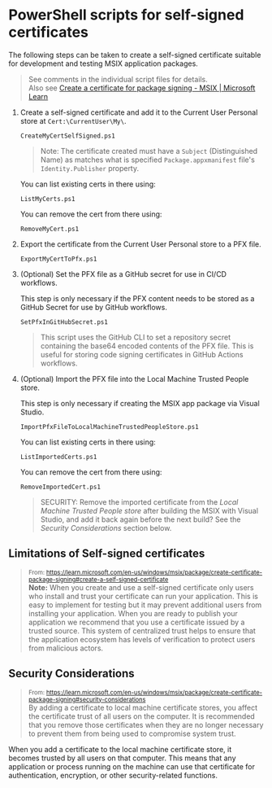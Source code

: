 # PowerShell scripts for self-signed certificates

The following steps can be taken to create a self-signed certificate
suitable for development and testing MSIX application packages.

> See comments in the individual script files for details.<br>
> Also see [Create a certificate for package signing - MSIX | Microsoft Learn](https://learn.microsoft.com/en-us/windows/msix/package/create-certificate-package-signing)

1. Create a self-signed certificate and add it to the Current User Personal store at `Cert:\CurrentUser\My\`.

    ```
    CreateMyCertSelfSigned.ps1
    ```

    > Note: The certificate created must have a `Subject` (Distinguished Name) as matches what is specified `Package.appxmanifest` file's `Identity.Publisher` property.

    You can list existing certs in there using:
    ```
    ListMyCerts.ps1
    ```

    You can remove the cert from there using:
    ```
    RemoveMyCert.ps1
    ```

2. Export the certificate from the Current User Personal store to a PFX file.

    ```
    ExportMyCertToPfx.ps1
    ```

3. (Optional) Set the PFX file as a GitHub secret for use in CI/CD workflows.

    This step is only necessary if the PFX content needs to be stored as a GitHub Secret for use by GitHub workflows.

    ```
    SetPfxInGitHubSecret.ps1
    ```

    > This script uses the GitHub CLI to set a repository secret containing the base64 encoded contents of the PFX file. This is useful for storing code signing certificates in GitHub Actions workflows.

4. (Optional) Import the PFX file into the Local Machine Trusted People store.

   This step is only necessary if creating the MSIX app package via
   Visual Studio.

    ```
    ImportPfxFileToLocalMachineTrustedPeopleStore.ps1
    ```
    You can list existing certs in there using:
    ```
    ListImportedCerts.ps1
    ```

    You can remove the cert from there using:
    ```
    RemoveImportedCert.ps1
    ```

   > SECURITY: Remove the imported certificate from the
   *Local Machine Trusted People store* after building the MSIX
   with Visual Studio, and add it back again before the next build?
   See the *Security Considerations* section below.


## Limitations of Self-signed certificates

> <sup>From: https://learn.microsoft.com/en-us/windows/msix/package/create-certificate-package-signing#create-a-self-signed-certificate</sup><br>
**Note:** When you create and use a self-signed certificate only users who install and trust your certificate can run your application. This is easy to implement for testing but it may prevent additional users from installing your application. When you are ready to publish your application we recommend that you use a certificate issued by a trusted source. This system of centralized trust helps to ensure that the application ecosystem has levels of verification to protect users from malicious actors.

## Security Considerations

> <sup>From: https://learn.microsoft.com/en-us/windows/msix/package/create-certificate-package-signing#security-considerations</sup><br>
> By adding a certificate to local machine certificate stores, you affect the certificate trust of all users on the computer. It is recommended that you remove those certificates when they are no longer necessary to prevent them from being used to compromise system trust.

When you add a certificate to the local machine certificate store, it becomes trusted by all users on that computer. This means that any application or process running on the machine can use that certificate for authentication, encryption, or other security-related functions.
